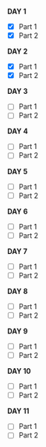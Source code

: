 **DAY 1**
- [x] Part 1
- [x] Part 2

**DAY 2**
- [x] Part 1
- [x] Part 2

**DAY 3**
- [ ] Part 1
- [ ] Part 2

**DAY 4**
- [ ] Part 1
- [ ] Part 2

**DAY 5**
- [ ] Part 1
- [ ] Part 2

**DAY 6**
- [ ] Part 1
- [ ] Part 2

**DAY 7**
- [ ] Part 1
- [ ] Part 2

**DAY 8**
- [ ] Part 1
- [ ] Part 2

**DAY 9**
- [ ] Part 1
- [ ] Part 2

**DAY 10**
- [ ] Part 1
- [ ] Part 2

**DAY 11**
- [ ] Part 1
- [ ] Part 2 
